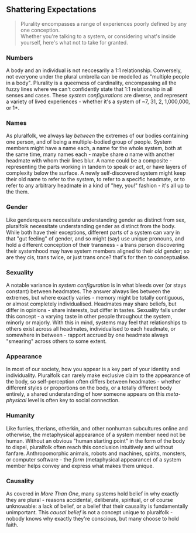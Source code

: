 ## Shattering Expectations
> Plurality encompasses a range of experiences poorly defined by any one conception.<br/>
> Whether you're talking to a system, or considering what's inside yourself, here's what not to take for granted.

### Numbers
A body and an individual is not neccesarily a 1:1 relationship. Conversely, not everyone under the plural umbrella can be modelled as "multiple people in a body".
Plurality is a queerness of cardinality, encompassing all the fuzzy lines where we can't confidently state that 1:1 relationship in all senses and cases.
These *system configurations* are diverse, and represent a variety of lived experiences - whether it's a system of ~7, 31, 2, 1,000,000, or 1*.

### Names
As pluralfolk, we always lay *between* the extremes of our bodies containing one person, and of being a multiple-bodied group of people. 
System members might have a name each, a name for the whole system, both at the same time, many names each - maybe share *a* name with another headmate with whom their lines blur. A name could be a composite - representing the parts working in tandem to speak or act, or have layers of complexity below the surface.
A newly self-discovered system might keep their old name to refer to the system, to refer to a specific headmate, or to refer to any arbitrary headmate in a kind of "hey, you!" fashion - it's all up to the them. 

### Gender
Like genderqueers neccesitate understanding gender as distinct from sex, pluralfolk necessitate understanding gender as distinct from the body. While both have their exceptions, different parts of a system can vary in that "gut feeling" of gender, and so might (say) use unique pronouns, and hold a different conception of their transness - a trans person discovering their systemhood may have system members aligned to their _old_ gender; so are they cis, trans twice, or just trans once? that's for then to conceptualise.

### Sexuality
A notable variance in _system configuration_ is in what bleeds over (or stays constant) between headmates.
The answer always lies between the extremes, but where exactly varies - memory might be totally contiguous, or almost completely individualised. Headmates may share beliefs, but differ in opinions - share interests, but differ in tastes.
Sexuality falls under this concept - a varying taste in other people throughout the system, minorly or majorly. 
With this in mind, systems may feel that relationships to others exist across all headmates, individualised to each headmate, or somewhere in between - rapport accrued by one headmate always "smearing" across others to some extent. 

### Appearance
In most of our society, how you appear is a key part of your identity and individuality. Pluralfolk can rarely make exclusive claim to the appearance of the body, so self-perception often differs between headmates - whether different styles or proportions on the body, or a totally different body entirely, a shared understanding of how someone appears on this _meta-physical_ level is often key to social connection. 

### Humanity
Like furries, therians, otherkin, and other nonhuman subcultures online and otherwise, the metaphysical appearance of a system member need not be human. Without an obvious "human starting point" in the form of the body to dispel, pluralfolk often reach this conclusion intuitively and without fanfare. Anthropomorphic animals, robots and machines, spirits, monsters, or computer software - the _form_ (metaphysical appearance) of a system member helps convey and express what makes them unique. 

### Causality
As covered in _More Than One_, many systems hold belief in why exactly they are plural - reasons accidental, deliberate, spiritual, or of course unknowable: a lack of belief, or a belief that their causality is fundamentally unimportant. 
This _causal belief_ is not a concept unique to pluralfolk - nobody knows why exactly they're conscious, but many choose to hold faith. 
